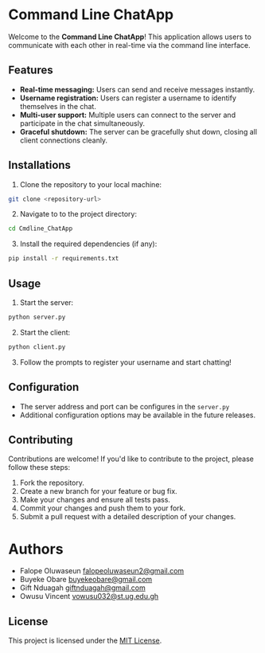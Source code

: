 # Command Line ChatApp

Welcome to the **Command Line ChatApp**! This application allows users to communicate with each other in real-time via the command line interface.

## Features

- **Real-time messaging:** Users can send and receive messages instantly.
- **Username registration:** Users can register a username to identify themselves in the chat.
- **Multi-user support:** Multiple users can connect to the server and participate in the chat simultaneously.
- **Graceful shutdown:** The server can be gracefully shut down, closing all client connections cleanly.

## Installations

1. Clone the repository to your local machine:

```bash
git clone <repository-url>
```

2. Navigate to to the project directory:

```bash
cd Cmdline_ChatApp
```

3. Install the required dependencies (if any):

```bash
pip install -r requirements.txt
```

## Usage

1. Start the server:

```bash
python server.py
```

2. Start the client:

```bash
python client.py
```

3. Follow the prompts to register your username and start chatting!

## Configuration

- The server address and port can be configures in the `server.py`
- Additional configuration options may be available in the future releases.

## Contributing

Contributions are welcome! If you'd like to contribute to the project, please follow these steps:

1. Fork the repository.
2. Create a new branch for your feature or bug fix.
3. Make your changes and ensure all tests pass.
4. Commit your changes and push them to your fork.
5. Submit a pull request with a detailed description of your changes.

# Authors
- Falope Oluwaseun <falopeoluwaseun2@gmail.com> 
- Buyeke Obare <buyekeobare@gmail.com>
- Gift Nduagah <giftnduagah@gmail.com>
- Owusu Vincent <vowusu032@st.ug.edu.gh>

## License

This project is licensed under the [MIT License](LICENSE).
